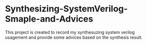 # Synthesizing-SystemVerilog-Smaple-and-Advices
This project is created to record my synthesuzing system verilog usagement and  provide some advices based on the synthesis result.

